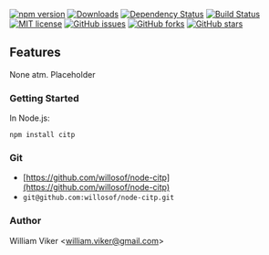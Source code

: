 [![npm version](https://badge.fury.io/js/citp.svg)](https://badge.fury.io/js/citp)
[![Downloads](https://img.shields.io/npm/dm/citp.svg)](https://npmjs.com/citp)
[![Dependency Status](https://david-dm.org/willosof/citp.svg)](https://david-dm.org/willosof/citp)
[![Build Status](https://travis-ci.org/willosof/citp.svg?branch=master)](https://travis-ci.org/willosof/citp)
[![MIT license](http://img.shields.io/badge/license-MIT-brightgreen.svg)](http://opensource.org/licenses/MIT)
[![GitHub issues](https://img.shields.io/github/issues/willosof/node-citp.svg?style=plastic)](https://github.com/willosof/node-citp/issues)
[![GitHub forks](https://img.shields.io/github/forks/willosof/node-citp.svg?style=plastic)](https://github.com/willosof/node-citp/network)
[![GitHub stars](https://img.shields.io/github/stars/willosof/node-citp.svg?style=plastic)](https://github.com/willosof/node-citp/stargazers)

## Features
None atm. Placeholder

### Getting Started

In Node.js:

```
npm install citp
```

### Git
* [https://github.com/willosof/node-citp](https://github.com/willosof/node-citp)
* `git@github.com:willosof/node-citp.git`

### Author
William Viker <<william.viker@gmail.com>>
